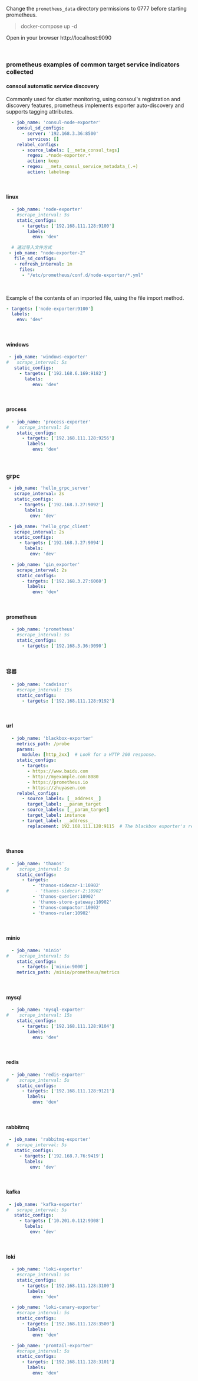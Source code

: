 Change the `prometheus_data` directory permissions to 0777 before starting prometheus.

> docker-compose up -d

Open in your browser http://localhost:9090

<br>

### prometheus examples of common target service indicators collected

#### consoul automatic service discovery

Commonly used for cluster monitoring, using consoul's registration and discovery features, prometheus implements exporter auto-discovery and supports tagging attributes.

```yaml
  - job_name: 'consul-node-exporter'
    consul_sd_configs:
      - server: '192.168.3.36:8500'
        services: []  
    relabel_configs:
      - source_labels: [__meta_consul_tags]
        regex: .*node-exporter.*
        action: keep
      - regex: __meta_consul_service_metadata_(.+)
        action: labelmap
```

<br>

#### linux

```yaml
  - job_name: 'node-exporter'
    #scrape_interval: 5s
    static_configs:
      - targets: ['192.168.111.128:9100']
        labels:
          env: 'dev'

  # 通过导入文件方式
 - job_name: "node-exporter-2"
   file_sd_configs:
   - refresh_interval: 1m
     files: 
      - "/etc/prometheus/conf.d/node-exporter/*.yml"
```

<br>

Example of the contents of an imported file, using the file import method.

```yaml
- targets: ['node-exporter:9100']
  labels:
    env: 'dev'
```

<br>

#### windows

```yaml
 - job_name: 'windows-exporter'
#   scrape_interval: 5s
   static_configs:
     - targets: ['192.168.6.169:9182']
       labels:
          env: 'dev'
```

<br>

#### process

```yaml
  - job_name: 'process-exporter'
#    scrape_interval: 5s
    static_configs:
      - targets: ['192.168.111.128:9256']
        labels:
          env: 'dev'
```

<br>

### grpc

```yaml
 - job_name: 'hello_grpc_server'
   scrape_interval: 2s
   static_configs:
     - targets: ['192.168.3.27:9092']
       labels:
         env: 'dev'

 - job_name: 'hello_grpc_client'
   scrape_interval: 2s
   static_configs:
     - targets: ['192.168.3.27:9094']
       labels:
         env: 'dev'

  - job_name: 'gin_exporter'
    scrape_interval: 2s
    static_configs:
      - targets: ['192.168.3.27:6060']
        labels:
          env: 'dev'
```

<br>


#### prometheus

```yaml
  - job_name: 'prometheus'
    #scrape_interval: 5s
    static_configs:
      - targets: ['192.168.3.36:9090']
```

</br>

#### 容器

```yaml
  - job_name: 'cadvisor'
    #scrape_interval: 15s
    static_configs:
      - targets: ['192.168.111.128:9192']
```

<br>

#### url

```yaml
  - job_name: 'blackbox-exporter'
    metrics_path: /probe
    params:
      module: [http_2xx]  # Look for a HTTP 200 response.
    static_configs:
      - targets:
        - https://www.baidu.com
        - http://myexample.com:8080
        - https://prometheus.io
        - https://zhuyasen.com
    relabel_configs:
      - source_labels: [__address__]
        target_label: __param_target
      - source_labels: [__param_target]
        target_label: instance
      - target_label: __address__
        replacement: 192.168.111.128:9115  # The blackbox exporter's real hostname:port.
```
</br>

#### thanos

```yaml
  - job_name: 'thanos'
#    scrape_interval: 5s
    static_configs:
      - targets:
          - 'thanos-sidecar-1:10902'
#          - 'thanos-sidecar-2:10902'
          - 'thanos-querier:10902'
          - 'thanos-store-gateway:10902'
          - 'thanos-compactor:10902'
          - 'thanos-ruler:10902'
```

<br>

#### minio

```yaml
  - job_name: 'minio'
#    scrape_interval: 5s
    static_configs:
      - targets: ['minio:9000']
    metrics_path: /minio/prometheus/metrics
```

</br>

#### mysql

```yaml
  - job_name: 'mysql-exporter'
#    scrape_interval: 15s
    static_configs:
      - targets: ['192.168.111.128:9104']
        labels:
          env: 'dev'
```

</br>

#### redis

```yaml
  - job_name: 'redis-exporter'
#    scrape_interval: 5s
    static_configs:
      - targets: ['192.168.111.128:9121']
        labels:
          env: 'dev'
```

</br>

#### rabbitmq

```yaml
 - job_name: 'rabbitmq-exporter'
#   scrape_interval: 5s
   static_configs:
     - targets: ['192.168.7.76:9419']
       labels:
         env: 'dev'
```

</br>

#### kafka

```yaml
 - job_name: 'kafka-exporter'
#   scrape_interval: 5s
   static_configs:
     - targets: ['10.201.0.112:9308']
       labels:
         env: 'dev'
```

</br>

#### loki

```yaml
  - job_name: 'loki-exporter'
    #scrape_interval: 5s
    static_configs:
      - targets: ['192.168.111.128:3100']
        labels:
          env: 'dev'

  - job_name: 'loki-canary-exporter'
    #scrape_interval: 5s
    static_configs:
      - targets: ['192.168.111.128:3500']
        labels:
          env: 'dev'

  - job_name: 'promtail-exporter'
    #scrape_interval: 5s
    static_configs:
      - targets: ['192.168.111.128:3101']
        labels:
          env: 'dev'
```

</br>
